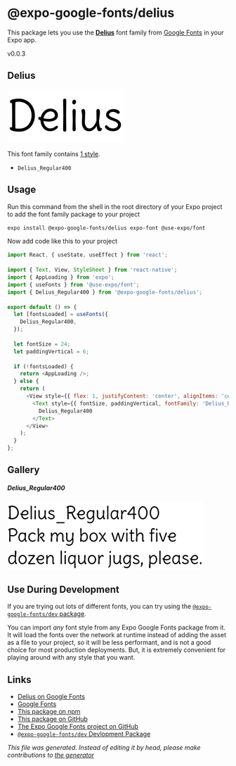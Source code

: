 # @expo-google-fonts/delius

This package lets you use the [**Delius**](https://fonts.google.com/specimen/Delius) font family from [Google Fonts](https://fonts.google.com/) in your Expo app.

v0.0.3

## Delius

![Delius](./font-family.png)

This font family contains [1 style](#gallery).

- `Delius_Regular400`

## Usage

Run this command from the shell in the root directory of your Expo project to add the font family package to your project
```sh
expo install @expo-google-fonts/delius expo-font @use-expo/font
```

Now add code like this to your project
```js
import React, { useState, useEffect } from 'react';

import { Text, View, StyleSheet } from 'react-native';
import { AppLoading } from 'expo';
import { useFonts } from '@use-expo/font';
import { Delius_Regular400 } from '@expo-google-fonts/delius';

export default () => {
  let [fontsLoaded] = useFonts({
    Delius_Regular400,
  });

  let fontSize = 24;
  let paddingVertical = 6;

  if (!fontsLoaded) {
    return <AppLoading />;
  } else {
    return (
      <View style={{ flex: 1, justifyContent: 'center', alignItems: 'center' }}>
        <Text style={{ fontSize, paddingVertical, fontFamily: 'Delius_Regular400' }}>
          Delius_Regular400
        </Text>
      </View>
    );
  }
};

```

## Gallery

##### Delius_Regular400
![Delius_Regular400](./882839f3551cbef380971b00494ffc16ba5b2f9841166599a0248fa4f6855cae.ttf.png)


## Use During Development

If you are trying out lots of different fonts, you can try using the [`@expo-google-fonts/dev` package](https://www.npmjs.com/package/@expo-google-fonts/dev).

You can import *any* font style from any Expo Google Fonts package from it. It will load the fonts
over the network at runtime instead of adding the asset as a file to your project, so it will be 
less performant, and is not a good choice for most production deployments. But, it is extremely convenient
for playing around with any style that you want.

## Links

- [Delius on Google Fonts](https://fonts.google.com/specimen/Delius)
- [Google Fonts](https://fonts.google.com/)
- [This package on npm](https://www.npmjs.com/package/@expo-google-fonts/delius)
- [This package on GitHub](https://github.com/expo/google-fonts/tree/master/font-packages/delius)
- [The Expo Google Fonts project on GitHub](https://github.com/expo/google-fonts)
- [`@expo-google-fonts/dev` Devlopment Package](https://github.com/expo/google-fonts/tree/master/font-packages/dev)


*This file was generated. Instead of editing it by head, please make contributions to [the generator](https://github.com/expo/google-fonts/tree/master/packages/generator)*
